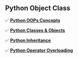 ## Python Object Class

✅ **[Python OOPs Concepts](/content/essentials/python/objects/001_Python_OOPs_Concepts.ipynb)**

✅ **[Python Classes & Objects](/content/essentials/python/objects/002_Python_Classes_and_Objects.ipynb)**

✅ **[Python Inheritance](/content/essentials/python/objects/003_Python_Inheritance.ipynb)**

✅ **[Python Operator Overloading](/content/essentials/python/objects/004_Python_Operator_Overloading.ipynb)**